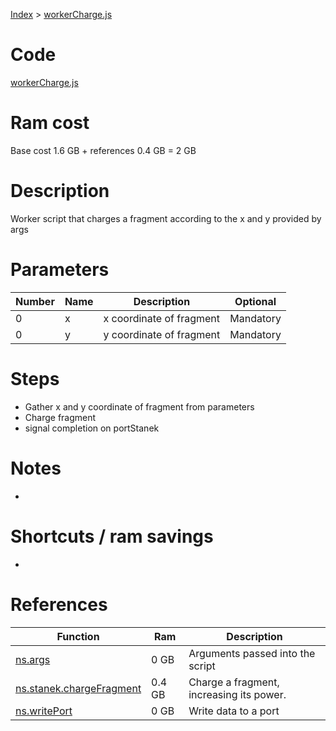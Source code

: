 [Index](./index.md) > [workerCharge.js](./workerCharge.md)

# Code
[workerCharge.js](/scripts/workerCharge.js)

# Ram cost
Base cost 1.6 GB + references 0.4 GB = 2 GB

# Description
Worker script that charges a fragment according to the x and y provided by args 

# Parameters
|  Number | Name | Description | Optional |
|  --- | --- | --- | --- |
| 0 | x | x coordinate of fragment | Mandatory |
| 0 | y | y coordinate of fragment | Mandatory |

# Steps
* Gather x and y coordinate of fragment from parameters
* Charge fragment
* signal completion on portStanek

# Notes
-

# Shortcuts / ram savings
-

# References
| Function | Ram | Description |
|  --- | --- | --- |
| [ns.args](https://github.com/bitburner-official/bitburner-src/blob/dev/markdown/bitburner.ns.args.md) | 0 GB | Arguments passed into the script |
| [ns.stanek.chargeFragment](https://github.com/bitburner-official/bitburner-src/blob/dev/markdown/bitburner.stanek.chargefragment.md) | 0.4 GB | Charge a fragment, increasing its power. |
| [ns.writePort](https://github.com/bitburner-official/bitburner-src/blob/dev/markdown/bitburner.ns.writeport.md) | 0 GB | Write data to a port |
